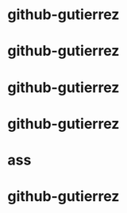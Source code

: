 # github-gutierrez
# github-gutierrez
# github-gutierrez
# github-gutierrez
# ass
# github-gutierrez

